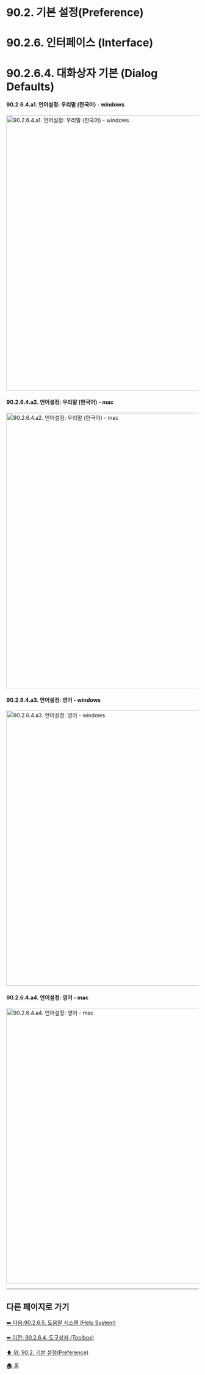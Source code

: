 # 90.2. 기본 설정(Preference)
# 90.2.6. 인터페이스 (Interface)
# 90.2.6.4. 대화상자 기본 (Dialog Defaults)

#### 90.2.6.4.a1. 언어설정: 우리말 (한국어) - windows

<img width="720" alt="90.2.6.4.a1. 언어설정: 우리말 (한국어) - windows" environment="MacOS:Sonoma 14.2.1 GIMP 2.10.36" src="https://github.com/wonder13662/gimp/assets/15767104/b8b8e448-26bf-47a5-972e-331b84e9130f">

#### 90.2.6.4.a2. 언어설정: 우리말 (한국어) - mac

<img width="720" alt="90.2.6.4.a2. 언어설정: 우리말 (한국어) - mac" environment="MacOS:Sonoma 14.2.1 GIMP 2.10.36" src="https://github.com/wonder13662/gimp/assets/15767104/d766f65d-157b-4411-80c0-2051e901ddde">

#### 90.2.6.4.a3. 언어설정: 영어 - windows

<img width="720" alt="90.2.6.4.a3. 언어설정: 영어 - windows" environment="MacOS:Sonoma 14.2.1 GIMP 2.10.36" src="https://github.com/wonder13662/gimp/assets/15767104/abc49efc-9b1b-4532-8961-e0d63a0a6854">

#### 90.2.6.4.a4. 언어설정: 영어 - mac

<img width="720" alt="90.2.6.4.a4. 언어설정: 영어 - mac" environment="MacOS:Sonoma 14.2.1 GIMP 2.10.36" src="https://github.com/wonder13662/gimp/assets/15767104/2fd0c118-2c91-4043-bbb4-7f88091fce51">

***

## 다른 페이지로 가기

[➡️ 다음:90.2.6.5. 도움말 시스템 (Help System)](./90-02-06-interfacex-05-help-system.md)

[⬅️ 이전: 90.2.6.4. 도구상자 (Toolbox)](./90-02-06-interfacex-03-toolbox.md)

[⬆️ 위: 90.2. 기본 설정(Preference)](./90-02-00-preference.md)

[🏠 홈](./00-home.md)
